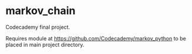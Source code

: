 # markov_chain
Codecademy final project.

Requires module at https://github.com/Codecademy/markov_python to be placed in main project directory.
